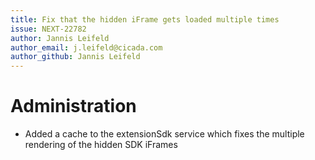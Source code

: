 ```yaml
---
title: Fix that the hidden iFrame gets loaded multiple times
issue: NEXT-22782
author: Jannis Leifeld
author_email: j.leifeld@cicada.com
author_github: Jannis Leifeld
---
```

# Administration
* Added a cache to the extensionSdk service which fixes the multiple rendering of the hidden SDK iFrames

